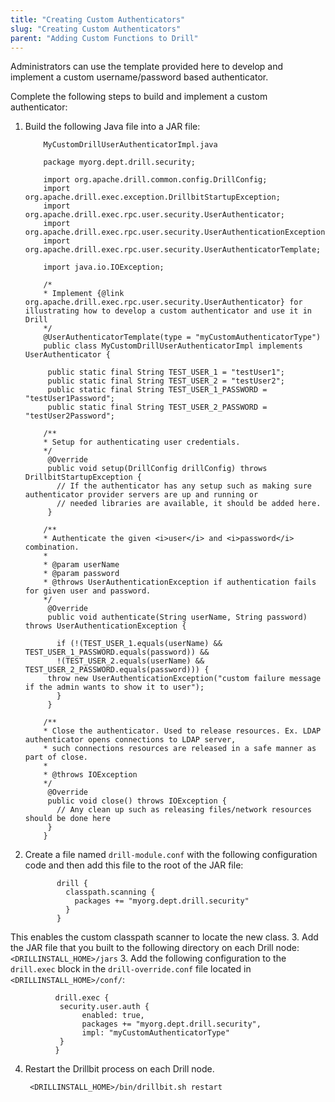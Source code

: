 ```yaml
---
title: "Creating Custom Authenticators"
slug: "Creating Custom Authenticators"
parent: "Adding Custom Functions to Drill"
---
```



Administrators can use the template provided here to develop and implement a custom username/password based authenticator.

Complete the following steps to build and implement a custom authenticator:

1. Build the following Java file into a JAR file:

           MyCustomDrillUserAuthenticatorImpl.java

           package myorg.dept.drill.security;

           import org.apache.drill.common.config.DrillConfig;
           import org.apache.drill.exec.exception.DrillbitStartupException;
           import org.apache.drill.exec.rpc.user.security.UserAuthenticator;
           import org.apache.drill.exec.rpc.user.security.UserAuthenticationException;
           import org.apache.drill.exec.rpc.user.security.UserAuthenticatorTemplate;

           import java.io.IOException;

           /*
           * Implement {@link org.apache.drill.exec.rpc.user.security.UserAuthenticator} for illustrating how to develop a custom authenticator and use it in Drill
           */
           @UserAuthenticatorTemplate(type = "myCustomAuthenticatorType")
           public class MyCustomDrillUserAuthenticatorImpl implements UserAuthenticator {

            public static final String TEST_USER_1 = "testUser1";
            public static final String TEST_USER_2 = "testUser2";
            public static final String TEST_USER_1_PASSWORD = "testUser1Password";
            public static final String TEST_USER_2_PASSWORD = "testUser2Password";

           /**
           * Setup for authenticating user credentials.
           */
            @Override
            public void setup(DrillConfig drillConfig) throws DrillbitStartupException {
              // If the authenticator has any setup such as making sure authenticator provider servers are up and running or
              // needed libraries are available, it should be added here.
            }

           /**
           * Authenticate the given <i>user</i> and <i>password</i> combination.
           *
           * @param userName
           * @param password
           * @throws UserAuthenticationException if authentication fails for given user and password.
           */
            @Override
            public void authenticate(String userName, String password) throws UserAuthenticationException {

              if (!(TEST_USER_1.equals(userName) && TEST_USER_1_PASSWORD.equals(password)) &&
              !(TEST_USER_2.equals(userName) && TEST_USER_2_PASSWORD.equals(password))) {
            throw new UserAuthenticationException("custom failure message if the admin wants to show it to user");
              }
            }

           /**
           * Close the authenticator. Used to release resources. Ex. LDAP authenticator opens connections to LDAP server,
           * such connections resources are released in a safe manner as part of close.
           *
           * @throws IOException
           */
            @Override
            public void close() throws IOException {
              // Any clean up such as releasing files/network resources should be done here
            }
           }


2. Create a file named `drill-module.conf` with the following configuration code and then add this file to the root of the JAR file:

              drill {
                classpath.scanning {
                  packages += "myorg.dept.drill.security"
                }
              }
This enables the custom classpath scanner to locate the new class.
3. Add the JAR file that you built to the following directory on each Drill node:
   ` <DRILLINSTALL_HOME>/jars`
3. Add the following configuration to the `drill.exec` block in the `drill-override.conf` file located in `<DRILLINSTALL_HOME>/conf/`:

              drill.exec {
               security.user.auth {
                	enabled: true,
                	packages += "myorg.dept.drill.security",
                	impl: "myCustomAuthenticatorType"
               }
              }
4. Restart the Drillbit process on each Drill node.

        <DRILLINSTALL_HOME>/bin/drillbit.sh restart












